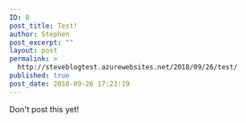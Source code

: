 ```yaml
---
ID: 8
post_title: Test!
author: Stephen
post_excerpt: ""
layout: post
permalink: >
  http://steveblogtest.azurewebsites.net/2018/09/26/test/
published: true
post_date: 2018-09-26 17:23:19
---
```

Don't post this yet!